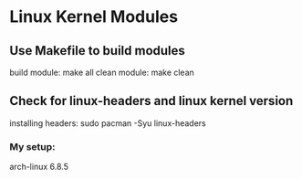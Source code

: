 # Linux Kernel Modules

## Use Makefile to build modules
  build module:
    make all
  clean module:
    make clean

## Check for linux-headers and linux kernel version 
  installing headers:
    sudo pacman -Syu linux-headers

### My setup:
  arch-linux 6.8.5
